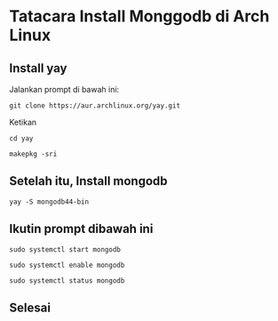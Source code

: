 # Tatacara Install Monggodb di Arch Linux

## Install yay 
Jalankan prompt di bawah ini:


    git clone https://aur.archlinux.org/yay.git

Ketikan

    cd yay

    makepkg -sri

## Setelah itu, Install mongodb

    yay -S mongodb44-bin

## Ikutin prompt dibawah ini

    sudo systemctl start mongodb

    sudo systemctl enable mongodb

    sudo systemctl status mongodb
## Selesai 
